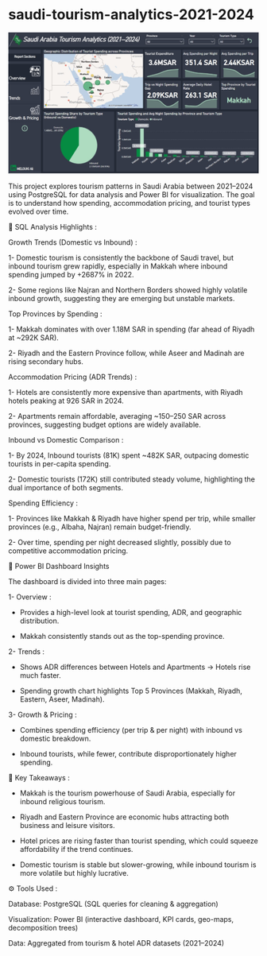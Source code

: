 # saudi-tourism-analytics-2021-2024

![Dashboard Overview](powerbi/Overview.jpg)

This project explores tourism patterns in Saudi Arabia between 2021–2024 using PostgreSQL for data analysis and Power BI for visualization. The goal is to understand how spending, accommodation pricing, and tourist types evolved over time.

🔹 SQL Analysis Highlights :

Growth Trends (Domestic vs Inbound) :

1- Domestic tourism is consistently the backbone of Saudi travel, but inbound tourism grew rapidly, especially in Makkah where inbound spending jumped by +2687% in 2022.

2- Some regions like Najran and Northern Borders showed highly volatile inbound growth, suggesting they are emerging but unstable markets.

Top Provinces by Spending :

1- Makkah dominates with over 1.18M SAR in spending (far ahead of Riyadh at ~292K SAR).

2- Riyadh and the Eastern Province follow, while Aseer and Madinah are rising secondary hubs.

Accommodation Pricing (ADR Trends) :

1- Hotels are consistently more expensive than apartments, with Riyadh hotels peaking at 926 SAR in 2024.

2- Apartments remain affordable, averaging ~150–250 SAR across provinces, suggesting budget options are widely available.

Inbound vs Domestic Comparison :

1- By 2024, Inbound tourists (81K) spent ~482K SAR, outpacing domestic tourists in per-capita spending.

2- Domestic tourists (172K) still contributed steady volume, highlighting the dual importance of both segments.

Spending Efficiency :

1- Provinces like Makkah & Riyadh have higher spend per trip, while smaller provinces (e.g., Albaha, Najran) remain budget-friendly.

2- Over time, spending per night decreased slightly, possibly due to competitive accommodation pricing.

🔹 Power BI Dashboard Insights

The dashboard is divided into three main pages:

1- Overview :

- Provides a high-level look at tourist spending, ADR, and geographic distribution.

- Makkah consistently stands out as the top-spending province.

2- Trends :

- Shows ADR differences between Hotels and Apartments → Hotels rise much faster.

- Spending growth chart highlights Top 5 Provinces (Makkah, Riyadh, Eastern, Aseer, Madinah).

3- Growth & Pricing :

- Combines spending efficiency (per trip & per night) with inbound vs domestic breakdown.

- Inbound tourists, while fewer, contribute disproportionately higher spending.

🔹 Key Takeaways :

- Makkah is the tourism powerhouse of Saudi Arabia, especially for inbound religious tourism.

- Riyadh and Eastern Province are economic hubs attracting both business and leisure visitors.

- Hotel prices are rising faster than tourist spending, which could squeeze affordability if the trend continues.

- Domestic tourism is stable but slower-growing, while inbound tourism is more volatile but highly lucrative.

⚙️ Tools Used :

Database: PostgreSQL (SQL queries for cleaning & aggregation)

Visualization: Power BI (interactive dashboard, KPI cards, geo-maps, decomposition trees)

Data: Aggregated from tourism & hotel ADR datasets (2021–2024)


